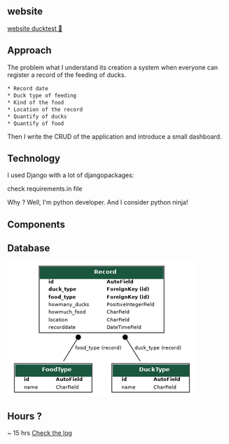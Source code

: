 ## website
[website ducktest 🦆](https://ducktest.python3.ninja)

## Approach

The problem what I understand its creation a system when everyone can register a
record of the feeding of ducks.

    * Record date
    * Duck type of feeding
    * Kind of the food
    * Location of the record
    * Quantify of ducks
    * Quantify of food

Then I write the CRUD of the application and introduce a small dashboard.

## Technology


I used Django with a lot of djangopackages:

check requirements.in file

Why ?
Well, I'm python developer. And I consider python ninja!

## Components

##  Database

![database](graph_models.png)

## Hours ?

~ 15 hrs
[Check the log](Log.md)




